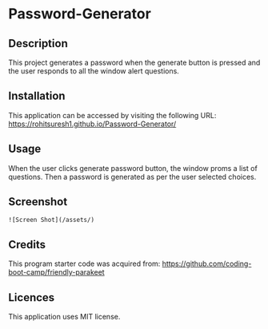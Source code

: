 # Password-Generator

## Description
This project generates a password when the generate button is pressed and the user responds to all the window alert questions.

## Installation 

This application can be accessed by visiting the following URL:
https://rohitsuresh1.github.io/Password-Generator/

## Usage

When the user clicks generate password button, the window proms a list of questions. Then a password is generated as per the user selected choices.

## Screenshot


    ![Screen Shot](/assets/)
   

## Credits 

This program starter code was acquired from:
https://github.com/coding-boot-camp/friendly-parakeet

## Licences

This application uses MIT license.


